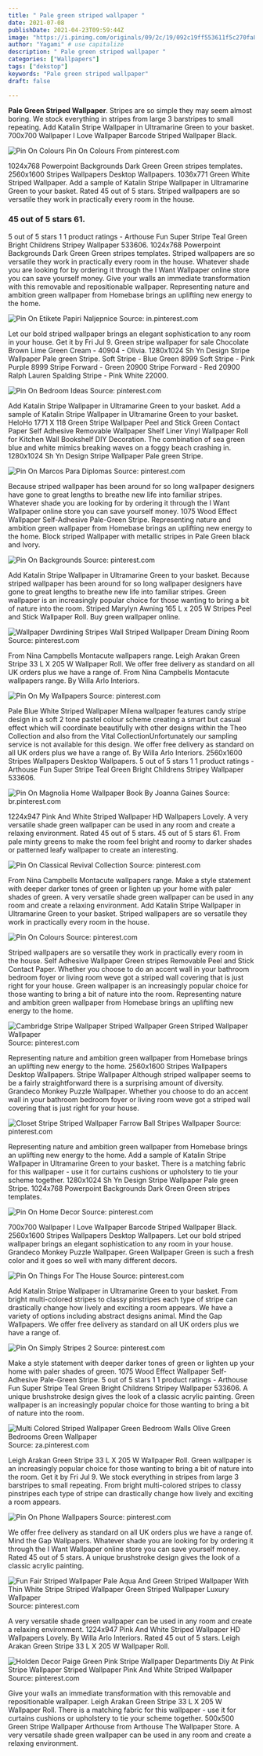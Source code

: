 ```yaml
---
title: " Pale green striped wallpaper "
date: 2021-07-08
publishDate: 2021-04-23T09:59:44Z
image: "https://i.pinimg.com/originals/09/2c/19/092c19ff553611f5c270fa88237712b9.jpg"
author: "Yagami" # use capitalize
description: " Pale green striped wallpaper "
categories: ["Wallpapers"]
tags: ["dekstop"]
keywords: "Pale green striped wallpaper"
draft: false

---
```



**Pale Green Striped Wallpaper**. Stripes are so simple they may seem almost boring. We stock everything in stripes from large 3 barstripes to small repeating. Add Katalin Stripe Wallpaper in Ultramarine Green to your basket. 700x700 Wallpaper I Love Wallpaper Barcode Striped Wallpaper Black.

![Pin On Colours](https://i.pinimg.com/originals/68/46/1c/68461c5392b8c08c97632305204eb105.png "Pin On Colours")
Pin On Colours From pinterest.com


1024x768 Powerpoint Backgrounds Dark Green Green stripes templates. 2560x1600 Stripes Wallpapers Desktop Wallpapers. 1036x771 Green White Striped Wallpaper. Add a sample of Katalin Stripe Wallpaper in Ultramarine Green to your basket. Rated 45 out of 5 stars. Striped wallpapers are so versatile they work in practically every room in the house.

### 45 out of 5 stars 61.

5 out of 5 stars 1 1 product ratings - Arthouse Fun Super Stripe Teal Green Bright Childrens Stripey Wallpaper 533606. 1024x768 Powerpoint Backgrounds Dark Green Green stripes templates. Striped wallpapers are so versatile they work in practically every room in the house. Whatever shade you are looking for by ordering it through the I Want Wallpaper online store you can save yourself money. Give your walls an immediate transformation with this removable and repositionable wallpaper. Representing nature and ambition green wallpaper from Homebase brings an uplifting new energy to the home.


![Pin On Etikete Papiri Naljepnice](https://i.pinimg.com/600x315/64/6d/5e/646d5e85b87389feccc5a5a4f4ae6bcb.jpg "Pin On Etikete Papiri Naljepnice")
Source: in.pinterest.com

Let our bold striped wallpaper brings an elegant sophistication to any room in your house. Get it by Fri Jul 9. Green stripe wallpaper for sale Chocolate Brown Lime Green Cream - 40904 - Olivia. 1280x1024 Sh Yn Design Stripe Wallpaper Pale green Stripe. Soft Stripe - Blue Green 8999 Soft Stripe - Pink Purple 8999 Stripe Forward - Green 20900 Stripe Forward - Red 20900 Ralph Lauren Spalding Stripe - Pink White 22000.

![Pin On Bedroom Ideas](https://i.pinimg.com/originals/42/e6/81/42e6811acd50d3a83c417b9683d6f225.jpg "Pin On Bedroom Ideas")
Source: pinterest.com

Add Katalin Stripe Wallpaper in Ultramarine Green to your basket. Add a sample of Katalin Stripe Wallpaper in Ultramarine Green to your basket. HeloHo 1771 X 118 Green Stripe Wallpaper Peel and Stick Green Contact Paper Self Adhesive Removable Wallpaper Shelf Liner Vinyl Wallpaper Roll for Kitchen Wall Bookshelf DIY Decoration. The combination of sea green blue and white mimics breaking waves on a foggy beach crashing in. 1280x1024 Sh Yn Design Stripe Wallpaper Pale green Stripe.

![Pin On Marcos Para Diplomas](https://i.pinimg.com/736x/74/f1/61/74f1616ae6172b9a488726a3917fe8d6.jpg "Pin On Marcos Para Diplomas")
Source: pinterest.com

Because striped wallpaper has been around for so long wallpaper designers have gone to great lengths to breathe new life into familiar stripes. Whatever shade you are looking for by ordering it through the I Want Wallpaper online store you can save yourself money. 1075 Wood Effect Wallpaper Self-Adhesive Pale-Green Stripe. Representing nature and ambition green wallpaper from Homebase brings an uplifting new energy to the home. Block striped Wallpaper with metallic stripes in Pale Green black and Ivory.

![Pin On Backgrounds](https://i.pinimg.com/originals/a2/44/b5/a244b5fb18f9090121daf2597ec29bb0.jpg "Pin On Backgrounds")
Source: pinterest.com

Add Katalin Stripe Wallpaper in Ultramarine Green to your basket. Because striped wallpaper has been around for so long wallpaper designers have gone to great lengths to breathe new life into familiar stripes. Green wallpaper is an increasingly popular choice for those wanting to bring a bit of nature into the room. Striped Marylyn Awning 165 L x 205 W Stripes Peel and Stick Wallpaper Roll. Buy green wallpaper online.

![Wallpaper Dwrdining Stripes Wall Striped Wallpaper Dream Dining Room](https://i.pinimg.com/originals/71/73/fc/7173fc899e1c6f38d6f9d927a5f62bd8.jpg "Wallpaper Dwrdining Stripes Wall Striped Wallpaper Dream Dining Room")
Source: pinterest.com

From Nina Campbells Montacute wallpapers range. Leigh Arakan Green Stripe 33 L X 205 W Wallpaper Roll. We offer free delivery as standard on all UK orders plus we have a range of. From Nina Campbells Montacute wallpapers range. By Willa Arlo Interiors.

![Pin On My Wallpapers](https://i.pinimg.com/originals/bc/93/34/bc933476f03771261e7374c87abb3335.jpg "Pin On My Wallpapers")
Source: pinterest.com

Pale Blue White Striped Wallpaper Milena wallpaper features candy stripe design in a soft 2 tone pastel colour scheme creating a smart but casual effect which will coordinate beautifully with other designs within the Theo Collection and also from the Vital CollectionUnfortunately our sampling service is not available for this design. We offer free delivery as standard on all UK orders plus we have a range of. By Willa Arlo Interiors. 2560x1600 Stripes Wallpapers Desktop Wallpapers. 5 out of 5 stars 1 1 product ratings - Arthouse Fun Super Stripe Teal Green Bright Childrens Stripey Wallpaper 533606.

![Pin On Magnolia Home Wallpaper Book By Joanna Gaines](https://i.pinimg.com/originals/10/e7/c0/10e7c0f1623b73ff5419095e1c10aacf.jpg "Pin On Magnolia Home Wallpaper Book By Joanna Gaines")
Source: br.pinterest.com

1224x947 Pink And White Striped Wallpaper HD Wallpapers Lovely. A very versatile shade green wallpaper can be used in any room and create a relaxing environment. Rated 45 out of 5 stars. 45 out of 5 stars 61. From pale minty greens to make the room feel bright and roomy to darker shades or patterned leafy wallpaper to create an interesting.

![Pin On Classical Revival Collection](https://i.pinimg.com/originals/ee/2a/1b/ee2a1b02f79e20cd77d50bc0812f61c8.jpg "Pin On Classical Revival Collection")
Source: pinterest.com

From Nina Campbells Montacute wallpapers range. Make a style statement with deeper darker tones of green or lighten up your home with paler shades of green. A very versatile shade green wallpaper can be used in any room and create a relaxing environment. Add Katalin Stripe Wallpaper in Ultramarine Green to your basket. Striped wallpapers are so versatile they work in practically every room in the house.

![Pin On Colours](https://i.pinimg.com/originals/68/46/1c/68461c5392b8c08c97632305204eb105.png "Pin On Colours")
Source: pinterest.com

Striped wallpapers are so versatile they work in practically every room in the house. Self Adhesive Wallpaper Green stripes Removable Peel and Stick Contact Paper. Whether you choose to do an accent wall in your bathroom bedroom foyer or living room weve got a striped wall covering that is just right for your house. Green wallpaper is an increasingly popular choice for those wanting to bring a bit of nature into the room. Representing nature and ambition green wallpaper from Homebase brings an uplifting new energy to the home.

![Cambridge Stripe Wallpaper Striped Wallpaper Green Striped Wallpaper Wallpaper](https://i.pinimg.com/originals/b0/ed/fa/b0edfa6617f5d4e3ebdb311952f7f894.jpg "Cambridge Stripe Wallpaper Striped Wallpaper Green Striped Wallpaper Wallpaper")
Source: pinterest.com

Representing nature and ambition green wallpaper from Homebase brings an uplifting new energy to the home. 2560x1600 Stripes Wallpapers Desktop Wallpapers. Stripe Wallpaper Although striped wallpaper seems to be a fairly straightforward there is a surprising amount of diversity. Grandeco Monkey Puzzle Wallpaper. Whether you choose to do an accent wall in your bathroom bedroom foyer or living room weve got a striped wall covering that is just right for your house.

![Closet Stripe Striped Wallpaper Farrow Ball Stripes Wallpaper](https://i.pinimg.com/originals/ed/7a/27/ed7a277b94287e6ca48101c1dae1e84b.jpg "Closet Stripe Striped Wallpaper Farrow Ball Stripes Wallpaper")
Source: pinterest.com

Representing nature and ambition green wallpaper from Homebase brings an uplifting new energy to the home. Add a sample of Katalin Stripe Wallpaper in Ultramarine Green to your basket. There is a matching fabric for this wallpaper - use it for curtains cushions or upholstery to tie your scheme together. 1280x1024 Sh Yn Design Stripe Wallpaper Pale green Stripe. 1024x768 Powerpoint Backgrounds Dark Green Green stripes templates.

![Pin On Home Decor](https://i.pinimg.com/originals/de/c8/86/dec88676ca8d7beb1270c996381ed427.jpg "Pin On Home Decor")
Source: pinterest.com

700x700 Wallpaper I Love Wallpaper Barcode Striped Wallpaper Black. 2560x1600 Stripes Wallpapers Desktop Wallpapers. Let our bold striped wallpaper brings an elegant sophistication to any room in your house. Grandeco Monkey Puzzle Wallpaper. Green Wallpaper Green is such a fresh color and it goes so well with many different decors.

![Pin On Things For The House](https://i.pinimg.com/originals/71/35/c8/7135c8ab544e4e86e664b94ebf8709cb.jpg "Pin On Things For The House")
Source: pinterest.com

Add Katalin Stripe Wallpaper in Ultramarine Green to your basket. From bright multi-colored stripes to classy pinstripes each type of stripe can drastically change how lively and exciting a room appears. We have a variety of options including abstract designs animal. Mind the Gap Wallpapers. We offer free delivery as standard on all UK orders plus we have a range of.

![Pin On Simply Stripes 2](https://i.pinimg.com/564x/f1/15/f7/f115f70b944f763018cd4f4f72dd6702.jpg "Pin On Simply Stripes 2")
Source: pinterest.com

Make a style statement with deeper darker tones of green or lighten up your home with paler shades of green. 1075 Wood Effect Wallpaper Self-Adhesive Pale-Green Stripe. 5 out of 5 stars 1 1 product ratings - Arthouse Fun Super Stripe Teal Green Bright Childrens Stripey Wallpaper 533606. A unique brushstroke design gives the look of a classic acrylic painting. Green wallpaper is an increasingly popular choice for those wanting to bring a bit of nature into the room.

![Multi Colored Striped Wallpaper Green Bedroom Walls Olive Green Bedrooms Green Wallpaper](https://i.pinimg.com/originals/df/18/d4/df18d4f9edaeec6786e155cf8d679500.jpg "Multi Colored Striped Wallpaper Green Bedroom Walls Olive Green Bedrooms Green Wallpaper")
Source: za.pinterest.com

Leigh Arakan Green Stripe 33 L X 205 W Wallpaper Roll. Green wallpaper is an increasingly popular choice for those wanting to bring a bit of nature into the room. Get it by Fri Jul 9. We stock everything in stripes from large 3 barstripes to small repeating. From bright multi-colored stripes to classy pinstripes each type of stripe can drastically change how lively and exciting a room appears.

![Pin On Phone Wallpapers](https://i.pinimg.com/originals/4e/b4/d2/4eb4d20139272d19415919f9d280b5b4.jpg "Pin On Phone Wallpapers")
Source: pinterest.com

We offer free delivery as standard on all UK orders plus we have a range of. Mind the Gap Wallpapers. Whatever shade you are looking for by ordering it through the I Want Wallpaper online store you can save yourself money. Rated 45 out of 5 stars. A unique brushstroke design gives the look of a classic acrylic painting.

![Fun Fair Striped Wallpaper Pale Aqua And Green Striped Wallpaper With Thin White Stripe Striped Wallpaper Green Striped Wallpaper Luxury Wallpaper](https://i.pinimg.com/originals/58/82/38/588238dd67db5e9b63a08af5489427b1.jpg "Fun Fair Striped Wallpaper Pale Aqua And Green Striped Wallpaper With Thin White Stripe Striped Wallpaper Green Striped Wallpaper Luxury Wallpaper")
Source: pinterest.com

A very versatile shade green wallpaper can be used in any room and create a relaxing environment. 1224x947 Pink And White Striped Wallpaper HD Wallpapers Lovely. By Willa Arlo Interiors. Rated 45 out of 5 stars. Leigh Arakan Green Stripe 33 L X 205 W Wallpaper Roll.

![Holden Decor Paige Green Pink Stripe Wallpaper Departments Diy At Pink Stripe Wallpaper Striped Wallpaper Pink And White Striped Wallpaper](https://i.pinimg.com/originals/09/2c/19/092c19ff553611f5c270fa88237712b9.jpg "Holden Decor Paige Green Pink Stripe Wallpaper Departments Diy At Pink Stripe Wallpaper Striped Wallpaper Pink And White Striped Wallpaper")
Source: pinterest.com

Give your walls an immediate transformation with this removable and repositionable wallpaper. Leigh Arakan Green Stripe 33 L X 205 W Wallpaper Roll. There is a matching fabric for this wallpaper - use it for curtains cushions or upholstery to tie your scheme together. 500x500 Green Stripe Wallpaper Arthouse from Arthouse The Wallpaper Store. A very versatile shade green wallpaper can be used in any room and create a relaxing environment.

